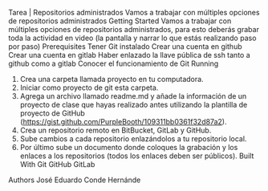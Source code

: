 Tarea | Repositorios administrados
Vamos a trabajar con múltiples opciones de repositorios administrados
Getting Started
Vamos a trabajar con múltiples opciones de repositorios administrados, para esto deberás grabar toda la actividad en video (la pantalla y narrar lo que estás realizando paso por paso) 
Prerequisites
Tener Git instalado
Crear una cuenta en github
Crear una cuenta en gitlab 
Haber enlazado la llave pública de ssh tanto a github como a gitlab
Conocer el funcionamiento de Git
Running 
1) Crea una carpeta llamada proyecto en tu computadora.
2) Iniciar como proyecto de git esta carpeta.
3) Agrega un archivo llamado readme.md y añade la información de un proyecto de clase que hayas realizado antes utilizando la plantilla de proyecto de GitHub (https://gist.github.com/PurpleBooth/109311bb0361f32d87a2).
4) Crea un repositorio remoto en BitBucket, GitLab y GitHub.
5) Sube cambios a cada repositorio enlazándolos a tu repositorio local.
6) Por último sube  un documento donde coloques la grabación y los enlaces a los repositorios (todos los enlaces deben ser públicos).
Built With
Git
GitHub
GitLab

Authors
José Eduardo Conde Hernánde



